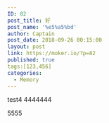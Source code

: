 ```yaml
---
ID: 82
post_title: 好
post_name: '%e5%a5%bd'
author: Captain
post_date: 2018-09-26 00:15:00
layout: post
link: https://moker.io/?p=82
published: true
tags:[123,456]
categories:
  - Memory
---
```

test4
4444444
<!--more-->
5555

